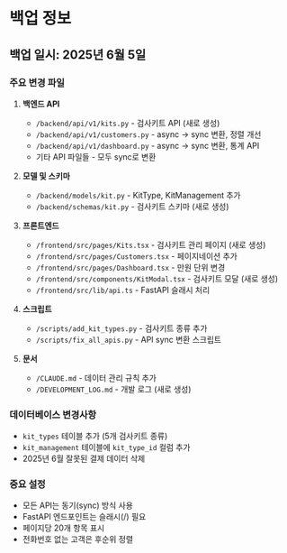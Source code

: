 # 백업 정보

## 백업 일시: 2025년 6월 5일

### 주요 변경 파일
1. **백엔드 API**
   - `/backend/api/v1/kits.py` - 검사키트 API (새로 생성)
   - `/backend/api/v1/customers.py` - async → sync 변환, 정렬 개선
   - `/backend/api/v1/dashboard.py` - async → sync 변환, 통계 API
   - 기타 API 파일들 - 모두 sync로 변환

2. **모델 및 스키마**
   - `/backend/models/kit.py` - KitType, KitManagement 추가
   - `/backend/schemas/kit.py` - 검사키트 스키마 (새로 생성)

3. **프론트엔드**
   - `/frontend/src/pages/Kits.tsx` - 검사키트 관리 페이지 (새로 생성)
   - `/frontend/src/pages/Customers.tsx` - 페이지네이션 추가
   - `/frontend/src/pages/Dashboard.tsx` - 만원 단위 변경
   - `/frontend/src/components/KitModal.tsx` - 검사키트 모달 (새로 생성)
   - `/frontend/src/lib/api.ts` - FastAPI 슬래시 처리

4. **스크립트**
   - `/scripts/add_kit_types.py` - 검사키트 종류 추가
   - `/scripts/fix_all_apis.py` - API sync 변환 스크립트

5. **문서**
   - `/CLAUDE.md` - 데이터 관리 규칙 추가
   - `/DEVELOPMENT_LOG.md` - 개발 로그 (새로 생성)

### 데이터베이스 변경사항
- `kit_types` 테이블 추가 (5개 검사키트 종류)
- `kit_management` 테이블에 `kit_type_id` 컬럼 추가
- 2025년 6월 잘못된 결제 데이터 삭제

### 중요 설정
- 모든 API는 동기(sync) 방식 사용
- FastAPI 엔드포인트는 슬래시(/) 필요
- 페이지당 20개 항목 표시
- 전화번호 없는 고객은 후순위 정렬
